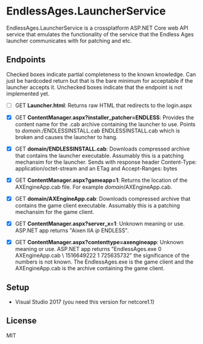 # EndlessAges.LauncherService

EndlessAges.LauncherService is a crossplatform ASP.NET Core web API service that emulates the functionality of the service that the Endless Ages launcher communicates with for patching and etc.

## Endpoints

Checked boxes indicate partial completeness to the known knowledge. Can just be hardcoded return but that is the bare minimum for acceptable if the launcher accepts it. Unchecked boxes indicate that the endpoint is not implemented yet.

- [ ] GET **Launcher.html**: Returns raw HTML that redirects to the login.aspx

- [x] GET **ContentManager.aspx?installer_patcher=ENDLESS**: Provides the content name for the .cab archive containing the launcher to use. Points to *domain*./ENDLESSINSTALL.cab ENDLESSINSTALL.cab which is broken and causes the launcher to hang.

- [x] GET **domain/ENDLESSINSTALL.cab**: Downloads compressed archive that contains the launcher executable. Assumably this is a patching mechansim for the launcher. Sends with response header Content-Type: application/octet-stream and an ETag and Accept-Ranges: bytes

- [x] GET **ContentManager.aspx?gameapp=1**: Returns the location of the AXEngineApp.cab file. For example *domain*/AXEngineApp.cab.

- [x] GET **domain/AXEngineApp.cab**: Downloads compressed archive that contains the game client executable. Assumably this is a patching mechansim for the game client.

- [x] GET **ContentManager.aspx?server_x=1**: Unknown meaning or use. ASP.NET app returns "Aixen IIA *ip* ENDLESS".

- [x] GET **ContentManager.aspx?contenttype=axengineapp**: Unknown meaning or use. ASP.NET app returns "EndlessAges.exe 0 AXEngineApp.cab \ 1516649222 1 725635732" the significance of the numbers is not known. The EndlessAges.exe is the game client and the AXEngineApp.cab is the archive containing the game client.

## Setup

* Visual Studio 2017 (you need this version for netcore1.1)

## License

MIT
